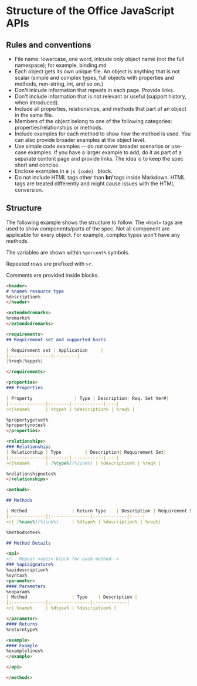 # Structure of the Office JavaScript APIs

## Rules and conventions
 
* File name: lowercase, one word, inlcude only object name (not the full namespace); for example, binding.md
* Each object gets its own unique file. An object is anything that is not scalar (simple and complex types, full objects with properties and methods, non-string, int, and so on.)
* Don't inlcude information that repeats in each page. Provide links. 
* Don't include information that is not relevant or useful (support history, when introduced).
* Include all properties, relationships, and methods that part of an object in the same file. 
* Members of the object belong to one of the following categories: properties/relationships or methods. 
* Include examples for each method to show how the method is used. You can also provide broader examples at the object level. 
* Use simple code examples -- do not cover broader scenarios or use-case examples. If you have a larger example to add, do it as part of a separate content page and provide links. The idea is to keep the spec short and concise. 
* Enclose examples in a ```js {code} ``` block.
* Do not include HTML tags other than **br/** tags inside Markdown. HTML tags are treated differently and might cause issues with the HTML conversion. 

## Structure 

The following example shows the structure to follow. The `<html>` tags are used to show components/parts of the spec. Not all component are applicable for every object. For example, complex types won't have any methods. 

The variables are shown within `%percent%` symbols. 

Repeated rows are prefixed with `>r`.

Comments are provided inside <!-- {comment} --> blocks.

```md
<header>
# %name% resource type
%description%
</header>

<extendedremarks>
%remarks%
</extendedremarks> 

<requirements>
## Requirement set and supported hosts

| Requirement set | Application     |
|:---------------|:--------|
|%req%|%apps%|

</requirements>

<properties>
### Properties

| Property                | Type | Description| Req. Set Ver#| 
|:-------------|:-------|:-----------|:---|
>r|%name%      | %type% | %description% | %req% |

%propertygetset%
%propertynotes%
</properties>

<relationships>
### Relationships
| Relationship | Type         | Description| Requirement Set|
|:-------------|:-------|:-----------|:---|
>r|%name%      | [%type%](%link%) | %description% | %req% |

%relationshipnotes%
</relationships>

<methods>

## Methods

| Method                 | Return Type    | Description | Requirement Set|
|:-------------|:---------------|:------------|:----|
>r| [%name%](%link%)     | %dtype% | %description% | %req%|

%methodnotes%

## Method Details

<api>
<!-- Repeat <api/> block for each method--> 
### %apisignature%
%apidescription%
%syntax%
<parameter>
#### Parameters
%noparam%
| Method                 | Type    | Description | 
|:-------------|:---------------|:------------|
>r| %name%     | %dtype% | %description% | 

</parameter>
#### Returns
%returntype% 

<example>
#### Example
%examplelines%
</example>

</api>

</methods>
```
